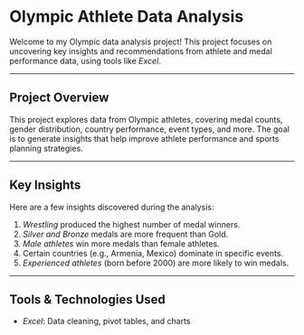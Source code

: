 #  Olympic Athlete Data Analysis

Welcome to my Olympic data analysis project! This project focuses on uncovering key insights and recommendations from athlete and medal performance data, using tools like *Excel*.

---

##  Project Overview

This project explores data from Olympic athletes, covering medal counts, gender distribution, country performance, event types, and more. The goal is to generate insights that help improve athlete performance and sports planning strategies.

---

##  Key Insights

Here are a few insights discovered during the analysis:

1. *Wrestling* produced the highest number of medal winners.
2. *Silver and Bronze* medals are more frequent than Gold.
3. *Male athletes* win more medals than female athletes.
4. Certain countries (e.g., Armenia, Mexico) dominate in specific events.
5. *Experienced athletes* (born before 2000) are more likely to win medals.



---

##  Tools & Technologies Used

- *Excel*: Data cleaning, pivot tables, and charts
